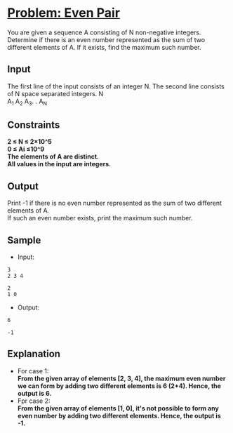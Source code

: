 # [Problem: Even Pair](https://my.newtonschool.co/playground/code/bdf6ztdkisvg)

You are given a sequence A consisting of N non-negative integers. Determine if there is an even number represented as the sum of two different elements of A. If it exists, find the maximum such number.

## Input

The first line of the input consists of an integer N. The second line consists of N space separated integers.
N <br>
A<sub>1</sub> A<sub>2</sub> A<sub>3</sub>. . A<sub>N</sub>

## Constraints

**2 ≤ N ≤ 2×10^5 <br>
0 ≤ Ai ≤10^9 <br>
The elements of A are distinct. <br>
All values in the input are integers.**

## Output

Print -1 if there is no even number represented as the sum of two different elements of A. <br>
If such an even number exists, print the maximum such number.

## Sample

- Input:
```
3
2 3 4

2
1 0
```

- Output:
```
6

-1
```

## Explanation

- For case 1: <br> **From the given array of elements [2, 3, 4], the maximum even number we can form by adding two different elements is 6 (2+4). Hence, the output is 6.**
- Fpr case 2: <br> **From the given array of elements [1, 0], it's not possible to form any even number by adding two different elements. Hence, the output is -1.**
